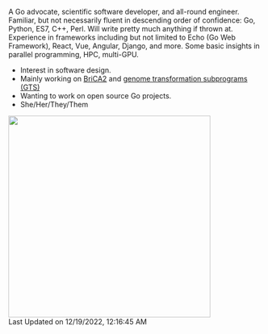 A Go advocate, scientific software developer, and all-round engineer. Familiar, but not necessarily fluent in descending order of confidence: Go, Python, ES7, C++, Perl. Will write pretty much anything if thrown at. Experience in frameworks including but not limited to Echo (Go Web Framework), React, Vue, Angular, Django, and more. Some basic insights in parallel programming, HPC, multi-GPU.

- Interest in software design.
- Mainly working on [BriCA2](https://github.com/BriCA/BriCA2) and [genome transformation subprograms (GTS)](https://github.com/go-gts/gts)
- Wanting to work on open source Go projects.
- She/Her/They/Them

<!--START_SECTION:lapras-card-->
<a href="https://lapras.com/public/ktnyt" target="_blank" rel="noopener noreferrer"><img src="https://lapras-card-generator.vercel.app/api/svg?e=3.58&b=3.48&i=3.6&b1=%23f08d9a&b2=%23ffcfd5&i1=%23f97f90&i2=%23ffc7cd&l=ja" width="400" ></a>  
Last Updated on 12/19/2022, 12:16:45 AM
<!--END_SECTION:lapras-card-->
